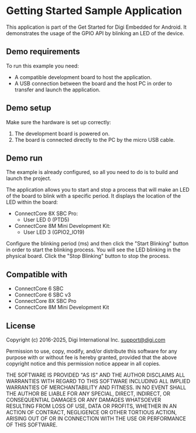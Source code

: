 Getting Started Sample Application
==================================

This application is part of the Get Started for Digi Embedded for Android.
It demonstrates the usage of the GPIO API by blinking an LED of the device.

Demo requirements
-----------------

To run this example you need:

* A compatible development board to host the application.
* A USB connection between the board and the host PC in order to transfer and
  launch the application.

Demo setup
----------

Make sure the hardware is set up correctly:

1. The development board is powered on.
2. The board is connected directly to the PC by the micro USB cable.

Demo run
--------

The example is already configured, so all you need to do is to build and
launch the project.

The application allows you to start and stop a process that will make an
LED of the board to blink with a specific period. It displays the location of
the LED within the board:

* ConnectCore 8X SBC Pro:
     * User LED 0 (PTD5)
* ConnectCore 8M Mini Development Kit:
     * User LED 3 (GPIO2_IO19)

Configure the blinking period (ms) and then click the "Start Blinking" button
in order to start the blinking process. You will see the LED blinking in the
physical board. Click the "Stop Blinking" button to stop the process.

Compatible with
---------------

* ConnectCore 6 SBC
* ConnectCore 6 SBC v3
* ConnectCore 8X SBC Pro
* ConnectCore 8M Mini Development Kit

License
-------

Copyright (c) 2016-2025, Digi International Inc. <support@digi.com>

Permission to use, copy, modify, and/or distribute this software for any
purpose with or without fee is hereby granted, provided that the above
copyright notice and this permission notice appear in all copies.

THE SOFTWARE IS PROVIDED "AS IS" AND THE AUTHOR DISCLAIMS ALL WARRANTIES
WITH REGARD TO THIS SOFTWARE INCLUDING ALL IMPLIED WARRANTIES OF
MERCHANTABILITY AND FITNESS. IN NO EVENT SHALL THE AUTHOR BE LIABLE FOR
ANY SPECIAL, DIRECT, INDIRECT, OR CONSEQUENTIAL DAMAGES OR ANY DAMAGES
WHATSOEVER RESULTING FROM LOSS OF USE, DATA OR PROFITS, WHETHER IN AN
ACTION OF CONTRACT, NEGLIGENCE OR OTHER TORTIOUS ACTION, ARISING OUT OF
OR IN CONNECTION WITH THE USE OR PERFORMANCE OF THIS SOFTWARE.

